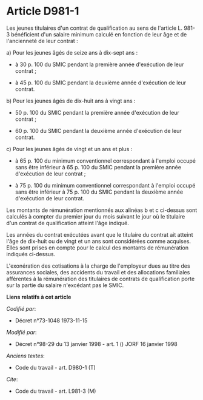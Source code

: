 # Article D981-1

Les jeunes titulaires d'un contrat de qualification au sens de l'article L. 981-3 bénéficient d'un salaire minimum calculé en
fonction de leur âge et de l'ancienneté de leur contrat :

a) Pour les jeunes âgés de seize ans à dix-sept ans :

- à 30 p. 100 du SMIC pendant la première année d'exécution de leur contrat ;

- à 45 p. 100 du SMIC pendant la deuxième année d'exécution de leur contrat.

b) Pour les jeunes âgés de dix-huit ans à vingt ans :

- 50 p. 100 du SMIC pendant la première année d'exécution de leur contrat ;

- 60 p. 100 du SMIC pendant la deuxième année d'exécution de leur contrat.

c) Pour les jeunes âgés de vingt et un ans et plus :

- à 65 p. 100 du minimum conventionnel correspondant à l'emploi occupé sans être inférieur à 65 p. 100 du SMIC pendant la
première année d'exécution de leur contrat ;

- à 75 p. 100 du minimum conventionnel correspondant à l'emploi occupé sans être inférieur à 75 p. 100 du SMIC pendant la
deuxième année d'exécution de leur contrat.

Les montants de rémunération mentionnés aux alinéas b et c ci-dessus sont calculés à compter du premier jour du mois suivant
le jour où le titulaire d'un contrat de qualification atteint l'âge indiqué.

Les années du contrat exécutées avant que le titulaire du contrat ait atteint l'âge de dix-huit ou de vingt et un ans sont
considérées comme acquises. Elles sont prises en compte pour le calcul des montants de rémunération indiqués ci-dessus.

L'exonération des cotisations à la charge de l'employeur dues au titre des assurances sociales, des accidents du travail et
des allocations familiales afférentes à la rémunération des titulaires de contrats de qualification porte sur la partie du
salaire n'excédant pas le SMIC.

**Liens relatifs à cet article**

_Codifié par_:

  - Décret n°73-1048 1973-11-15

_Modifié par_:

  - Décret n°98-29 du 13 janvier 1998 - art. 1 () JORF 16 janvier 1998

_Anciens textes_:

  - Code du travail - art. D980-1 (T)

_Cite_:

  - Code du travail - art. L981-3 (M)
